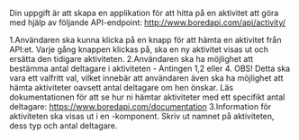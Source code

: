 Din uppgift är att skapa en applikation för att hitta på en aktivitet att göra med hjälp av följande API-endpoint: http://www.boredapi.com/api/activity/

1.Användaren ska kunna klicka på en knapp för att hämta en aktivitet från API:et. Varje gång knappen klickas på, ska en ny aktivitet visas ut och ersätta den tidigare aktiviteten.
2.Användaren ska ha möjlighet att bestämma antal deltagare i aktiviteten - Antingen 1,2 eller 4. OBS! Detta ska vara ett valfritt val, vilket innebär att användaren även ska ha möjlighet att hämta aktiviteter oavsett antal deltagare om hen önskar. Läs dokumentationen för att se hur ni hämtar aktiviteter med ett specifikt antal deltagare: https://www.boredapi.com/documentation
3.Information för aktiviteten ska visas ut i en <Activity>-komponent. Skriv ut namnet på aktiviteten, dess typ och antal deltagare.
